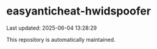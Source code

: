 # easyanticheat-hwidspoofer

Last updated: 2025-06-04 13:28:29

This repository is automatically maintained.
